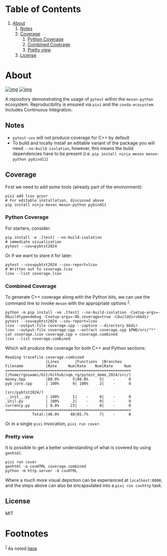 
# Table of Contents

1.  [About](#orgc76aa08)
    1.  [Notes](#orgca05a94)
    2.  [Coverage](#org434578d)
        1.  [Python Coverage](#org3dc1058)
        2.  [Combined Coverage](#org1ef82bc)
        3.  [Pretty view](#org5b5961e)
    3.  [License](#org9a68428)


<a id="orgc76aa08"></a>

# About

[![img](https://gitlab.com/tolvunarfraedi/hbv505m_2024/pytest_demo_2024/badges/cidemo/pipeline.svg?ignore_skipped=true)](https://gitlab.com/tolvunarfraedi/hbv505m_2024/pytest_demo_2024/-/tree/cidemo)
[![img](https://gitlab.com/tolvunarfraedi/hbv505m_2024/pytest_demo_2024/badges/cidemo/coverage.svg?job=mycompile)](https://gitlab.com/tolvunarfraedi/hbv505m_2024/pytest_demo_2024/-/tree/cidemo)

A repository demonstrating the usage of `pytest` within the `meson-python`
ecosystem. Reproducibility is ensured via `pixi` and the `conda-ecosystem`.
Includes Continuous Integration.


<a id="orgca05a94"></a>

## Notes

-   `pytest-cov` will not produce coverage for C++ by default
-   To build and locally install an editable variant of the package you will need
    `--no-build-isolation`, however, this means the build dependencies have to be
    present (i.e. `pip install ninja meson meson-python pybind11`)


<a id="org434578d"></a>

## Coverage

First we need to add some tools (already part of the environment):

    pixi add lcov gcovr
    # For editable installation, discussed above
    pip install ninja meson meson-python pybind11


<a id="org3dc1058"></a>

### Python Coverage

For starters, consider:

    pip install -e .[test] --no-build-isolation
    # immediate visualization
    pytest --cov=pybtst2024

Or if we want to store it for later:

    pytest --cov=pybtst2024 --cov-report=lcov
    # Written out to coverage.lcov
    lcov --list coverage.lcov


<a id="org1ef82bc"></a>

### Combined Coverage

To generate C++ coverage along with the Python bits, we can use the command line
to invoke `meson` with the appropriate options <sup><a id="fnr.1" class="footref" href="#fn.1" role="doc-backlink">1</a></sup>:

    python -m pip install -ve .[test] --no-build-isolation -Csetup-args=-Dbuildtype=debug -Csetup-args=-Db_coverage=true -Cbuilddir=bbdir
    pytest --cov=pybtst2024 --cov-report=lcov
    lcov --output-file coverage.cpp --capture --directory bbdir
    lcov --output-file coverage.cpp --extract coverage.cpp $PWD/src/"*"
    cat coverage.lcov coverage.cpp > coverage.combined
    lcov --list coverage.combined

Which will produce the coverage for both C++ and Python sections:

    Reading tracefile coverage.combined
                      |Lines       |Functions  |Branches
    Filename          |Rate     Num|Rate    Num|Rate     Num
    ========================================================
    [/home/rgoswami/Git/Github/sqm_rg/pytest_demo_2024/src/]
    money.hpp         |80.0%      5|80.0%     5|    -      0
    pyb_core.cpp      | 100%      9| 100%     2|    -      0
    
    [src/pybtst2024/]
    __init__.py       | 100%      1|    -     0|    -      0
    _util.py          | 100%      2|    -     0|    -      0
    currency.py       | 0.0%     23|    -     0|    -      0
    ========================================================
                Total:|40.0%     40|85.7%     7|    -      0

Or in a single `pixi` invocation, `pixi run cover`.


<a id="org5b5961e"></a>

### Pretty view

It is possible to get a better understanding of what is covered by using `genhtml`.

    pixi run cover
    genhtml -o covHTML coverage.combined
    python -m http.server -d covHTML

Where a much more visual depiction can be experienced at `localhost:8000`, and
the steps above can also be encapsulated into a `pixi run covhttp` task.


<a id="org9a68428"></a>

## License

MIT


# Footnotes

<sup><a id="fn.1" href="#fnr.1">1</a></sup> As noted [here](https://github.com/pybind/pybind11/discussions/4141#discussioncomment-7068063)
